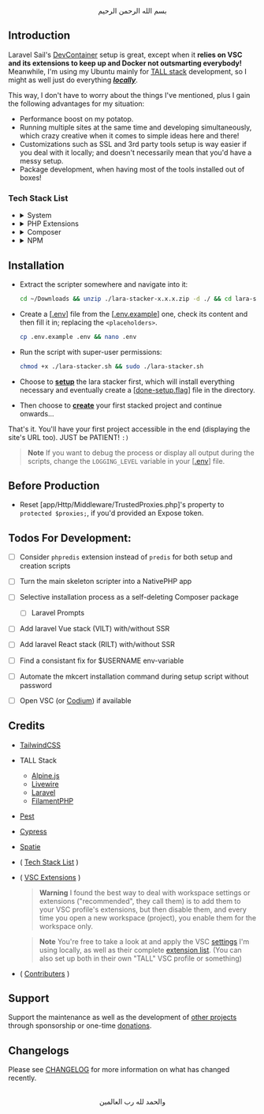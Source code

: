 <div align="center">
    بسم الله الرحمن الرحيم
</div>

## Introduction

Laravel Sail's [DevContainer](https://laravel.com/docs/sail#using-devcontainers) setup is great, except when it **relies on VSC and its extensions to keep up and Docker not outsmarting everybody!** Meanwhile, I'm using my Ubuntu mainly for [TALL stack](https://tallstack.dev/) development, so I might as well just do everything <u>***locally***</u>.

This way, I don't have to worry about the things I've mentioned, plus I gain the following advantages for my situation:

- Performance boost on my potatop.
- Running multiple sites at the same time and developing simultaneously, which crazy creative when it comes to simple ideas here and there!
- Customizations such as SSL and 3rd party tools setup is way easier if you deal with it locally; and doesn't necessarily mean that you'd have a messy setup.
- Package development, when having most of the tools installed out of boxes!

### Tech Stack List

- <details><summary>System</summary>
  <p>

  - Packages
    - [git](https://github.com/git/git)
    - [curl](https://github.com/curl/curl)
    - [ghostscript](https://ghostscript.readthedocs.io)
    - [ffmpeg](https://github.com/FFmpeg/FFmpeg)
    - [mkcert](https://github.com/FiloSottile/mkcert)
    - [php](https://www.php.net/)
    - [apache2](https://httpd.apache.org/)
    - [composer](https://getcomposer.org/)
    - [npm](https://nodejs.org/en/download/package-manager)
    - [nvm](https://github.com/nvm-sh/nvm)
    - [libnss3-tools](https://packages.ubuntu.com/focal/libnss3-tools)
    - [libgbm-dev](https://packages.debian.org/sid/libgbm-dev)
    - [libnotify-dev](https://packages.debian.org/sid/libnotify-dev)
    - [libgconf-2-4](https://packages.debian.org/unstable/libgconf-2-4)
    - [xvfb](https://packages.ubuntu.com/kinetic/xvfb)
  - Passive Services
    - [Redis](https://redis.io/) (port 6379)
    - [MySQL](https://www.mysql.com/) (port 3306)
    - [Mailpit](https://github.com/axllent/mailpit) (http://localhost:8025)
    - [MinIO](https://min.io/) (http://localhost:9000)
  - Active Services
    - [Expose](https://expose.dev/docs) (Installed if `EXPOSE_TOKEN` is provided in [.env] file. And use `expose share https://[site-name].test` to work properly)

  </p>
  </details>

- <details><summary>PHP Extensions</summary>
  <p>

  - [php-curl](https://www.php.net/manual/en/book.curl.php)
  - [php-xml](https://www.php.net/manual/en/refs.xml.php)
  - [php-dom](https://www.php.net/manual/en/book.dom.php)
  - [php-bcmath](https://www.php.net/manual/en/book.bc.php)
  - [php-imagick](https://www.php.net/manual/en/book.imagick.php)
  - [php-gd](https://www.php.net/manual/en/book.image.php)
  - [php-xdebug](https://xdebug.org/)
  - [php-zip](https://www.php.net/manual/en/book.zip.php)

  </p>
  </details>

- <details><summary>Composer</summary>
  <p>

  - Essentials
    - [league/flysystem-aws-s3-v3](https://flysystem.thephpleague.com/docs/adapter/aws-s3-v3/)
    - [laracasts/cypress](https://github.com/laracasts/cypress) [Dev]
      - Use `npx cypress open` to run the tester
      - Checkout this [episode](https://laracasts.com/series/jeffreys-larabits/episodes/22) for more details
    - [predis/predis](https://github.com/predis/predis)
    - [artesaos/seotools](https://github.com/artesaos/seotools)
    - [spatie/laravel-data](https://github.com/spatie/laravel-data)
    - [laravel/scout](https://laravel.com/docs/10.x/scout)
    - [qruto/laravel-wave](https://github.com/qruto/laravel-wave)
    - ["spatie/laravel-medialibrary:^10.0.0"](https://spatie.be/docs/laravel-medialibrary/v10)
    - [spatie/eloquent-sortable](https://github.com/spatie/eloquent-sortable)
    - [spatie/laravel-sluggable](https://github.com/spatie/laravel-sluggable)
    - [spatie/laravel-tags](https://spatie.be/docs/laravel-tags/v4)
    - [spatie/laravel-settings](https://github.com/spatie/laravel-settings)
    - [spatie/laravel-permission](https://spatie.be/docs/laravel-permission/v5)
    - [blade-ui-kit/blade-icons](https://github.com/blade-ui-kit/blade-icons)
    - [blade-ui-kit/blade-heroicons](https://github.com/blade-ui-kit/blade-heroicons)
    - [gehrisandro/tailwind-merge-laravel](https://github.com/gehrisandro/tailwind-merge-laravel)
    - [laravel/breeze](https://laravel.com/docs/10.x/starter-kits#laravel-breeze) [Dev]
    - [laravel/telescope](https://laravel.com/docs/10.x/telescope) (https://project-name.test/telescope) [Dev]
  - [Option] TALL Stack
    - [livewire/livewire](https://livewire.laravel.com/)
    - [filament/filament:"^3.0-stable"](https://filamentphp.com/docs/3.x/panels/installation) (https://project-name.test/admin)
    - [filament/forms:"^3.0-stable"](https://filamentphp.com/docs/3.x/forms/installation)
    - [filament/tables:"^3.0-stable"](https://filamentphp.com/docs/3.x/tables/installation)
    - [filament/notifications:"^3.0-stable"](https://filamentphp.com/docs/3.x/notifications/installation)
    - [filament/actions:"^3.0-stable"](https://filamentphp.com/docs/3.x/actions/installation)
    - [filament/infolists:"^3.0-stable"](https://filamentphp.com/docs/3.x/infolists/installation)
    - [filament/widgets:"^3.0-stable"](https://filamentphp.com/docs/3.x/widgets/installation)
    - [filament/spatie-laravel-media-library-plugin:"^3.0-stable"](https://filamentphp.com/plugins/filament-spatie-media-library)
    - [filament/spatie-laravel-tags-plugin:"^3.0-stable"](https://filamentphp.com/plugins/filament-spatie-tags)
    - [filament/spatie-laravel-settings-plugin:"^3.0-stable"](https://filamentphp.com/plugins/filament-spatie-settings)
    - [danharrin/livewire-rate-limiting](https://github.com/danharrin/livewire-rate-limiting)
    - [bezhansalleh/filament-shield:"^3.0@beta"](https://filamentphp.com/plugins/bezhansalleh-shield)
    - [awcodes/overlook](https://filamentphp.com/plugins/awcodes-overlook)
    - [goodm4ven/blurred-image](https://github.com/GoodM4ven/blurred-image)
  - [Option] PEST
    - [pestphp/pest](https://pestphp.com/) [Dev]
    - [pestphp/pest-plugin-faker](https://pestphp.com/docs/plugins#faker) [Dev]
    - [pestphp/pest-plugin-laravel](https://pestphp.com/docs/plugins#content-laravel) [Dev]
  - [Option] TALL Stack && PEST
    - [pestphp/pest-plugin-livewire](https://pestphp.com/docs/plugins#content-livewire) [Dev]
  - [Option] Localized
    - [mcamara/laravel-localization](https://github.com/mcamara/laravel-localization)
    - [spatie/laravel-translatable](https://spatie.be/docs/laravel-translatable/v6)
    - [laravel-lang/lang](https://laravel-lang.com) [Dev]
  - [Option] TALL Stack && Localized
    - [filament/spatie-laravel-translatable-plugin:"^3.0-stable"](https://filamentphp.com/plugins/filament-spatie-translatable)
    - [kenepa/translation-manager](https://filamentphp.com/plugins/kenepa-translation-manager)

  </p>
  </details>

- <details><summary>NPM</summary>
  <p>

  - Essentials
    - [cypress](https://www.cypress.io/)
    - [laravel-wave](https://github.com/qruto/laravel-wave)
    - [tailwindcss](https://tailwindcss.com/) [Dev]
    - [postcss](https://github.com/postcss/postcss) [Dev]
    - [autoprefixer](https://github.com/postcss/autoprefixer) [Dev]
    - [@tailwindcss/typography](https://tailwindcss.com/docs/typography-plugin) [Dev]
    - [@tailwindcss/forms](https://github.com/tailwindlabs/tailwindcss-forms) [Dev]
    - [@tailwindcss/aspect-ratio](https://github.com/tailwindlabs/tailwindcss-aspect-ratio) [Dev]
    - [@tailwindcss/container-queries](https://github.com/tailwindlabs/tailwindcss-container-queries) [Dev]
    - [tippy.js](https://atomiks.github.io/tippyjs/) [Dev]
  - [Option] TALL Stack
    - [alpinejs](https://alpinejs.dev/) (Already included in Livewire now!)
    - [@alpinejs/mask](https://alpinejs.dev/plugins/mask)
    - [@alpinejs/intersect](https://alpinejs.dev/plugins/intersect)
    - [@alpinejs/persist](https://alpinejs.dev/plugins/persist) (Already included in Livewire now!)
    - [@alpinejs/focus](https://alpinejs.dev/plugins/focus)
    - [@alpinejs/collapse](https://alpinejs.dev/plugins/collapse)
    - [@alpinejs/morph](https://alpinejs.dev/plugins/morph)
    - [@ryangjchandler/alpine-hooks](https://github.com/ryangjchandler/alpine-hooks)
    - [@ralphjsmit/alpine-animate](https://github.com/ralphjsmit/alpine-animate)
    - [@defstudio/vite-livewire-plugin](https://github.com/defstudio/vite-livewire-plugin) [Dev] (Disabled again until a fix!)
    - [alpinejs-breakpoints](https://github.com/wrsdesign/alpinejs-breakpoints) [Dev]
    - [tailwind-easing](https://github.com/wrsdesign/tailwind-easing) [Dev]

  </p>
  </details>


## Installation

- Extract the scripter somewhere and navigate into it:
  ```bash
  cd ~/Downloads && unzip ./lara-stacker-x.x.x.zip -d ./ && cd lara-stacker-x.x.x
  ```

- Create a [[.env](./.env)] file from the [[.env.example](./.env.example)] one, check its content and then fill it in; replacing the `<placeholders>`.
  ```bash
  cp .env.example .env && nano .env
  ```

- Run the script with super-user permissions:
  ```bash
  chmod +x ./lara-stacker.sh && sudo ./lara-stacker.sh
  ```

- Choose to [**setup**](./scripts/setup.sh) the lara stacker first, which will install everything necessary and eventually create a [[done-setup.flag](./done-setup.flag)] file in the directory.

- Then choose to [**create**](./scripts/create.sh) your first stacked project and continue onwards...

That's it. You'll have your first project accessible in the end (displaying the site's URL too). JUST be PATIENT! `:)`

> **Note**
> If you want to debug the process or display all output during the scripts, change the `LOGGING_LEVEL` variable in your [[.env](./.env)] file.


## Before Production

- Reset [app/Http/Middleware/TrustedProxies.php]'s property to `protected $proxies;`, if you'd provided an Expose token.


## Todos For Development:

- [ ] Consider `phpredis` extension instead of `predis` for both setup and creation scripts
- [ ] Turn the main skeleton scripter into a NativePHP app
- [ ] Selective installation process as a self-deleting Composer package
    - [ ] Laravel Prompts
- [ ] Add laravel Vue stack (VILT) with/without SSR
- [ ] Add laravel React stack (RILT) with/without SSR
- [ ] Find a consistant fix for $USERNAME env-variable
- [ ] Automate the mkcert installation command during setup script without password
- [ ] Open VSC (or [Codium](https://vscodium.com/)) if available


## Credits

- [TailwindCSS](https://tailwindcss.com)
- TALL Stack
  - [Alpine.js](https://alpinejs.dev)
  - [Livewire](https://livewire.laravel.com)
  - [Laravel](https://laravel.com)
  - [FilamentPHP](https://filamentphp.com)
- [Pest](https://pestphp.com)
- [Cypress](https://cypress.io)
- [Spatie](https://github.com/spatie)
- ( [Tech Stack List](#tech-stack-list) )
- ( [VSC Extensions](./files/.opinionated/extensions.md) )
  > **Warning**
  > I found the best way to deal with workspace settings or extensions ("recommended", they call them) is to add them to your VSC profile's extensions, but then disable them, and every time you open a new workspace (project), you enable them for the workspace only.

  > **Note**
  > You're free to take a look at and apply the VSC [settings](./files/.opinionated/settings.json) I'm using locally, as well as their complete [extension list](./files/.opinionated/extensions.md). (You can also set up both in their own "TALL" VSC profile or something)
- ( [Contributers](https://github.com/GoodM4ven/lara-stacker/graphs/contributors) )


## Support

Support the maintenance as well as the development of [other projects](https://github.com/sponsors/GoodM4ven) through sponsorship or one-time [donations](https://github.com/sponsors/GoodM4ven?frequency=one-time&sponsor=GoodM4ven).


## Changelogs

Please see [CHANGELOG](CHANGELOG.md) for more information on what has changed recently.


<div align="center">
   <br>والحمد لله رب العالمين
</div>
